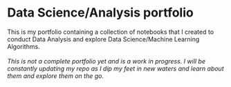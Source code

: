 # Data Science/Analysis portfolio
This is my portfolio containing a collection of notebooks that I created to conduct Data Analysis and explore Data Science/Machine Learning Algorithms.<br><br>
_This is not a complete portfolio yet and is a work in progress. I will be constantly updating my repo as I dip my feet in new waters and learn about them and explore them on the go._
